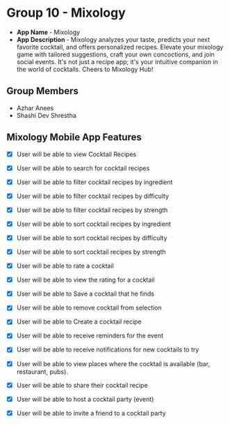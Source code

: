 # Group 10 - Mixology



- <b>App Name </b> - Mixology
- <b>App Description </b> - 
Mixology analyzes your taste, predicts your next favorite cocktail, and offers personalized recipes. Elevate your mixology game with tailored suggestions, craft your own concoctions, and join social events. It's not just a recipe app; it's your intuitive companion in the world of cocktails. Cheers to Mixology Hub!

## Group Members

 - Azhar Anees
 - Shashi Dev Shrestha


## Mixology Mobile App Features

- [x] User will be able to view Cocktail Recipes
- [x] User will be able to search for cocktail recipes
- [x] User will be able to filter cocktail recipes by ingredient
- [x] User will be able to filter cocktail recipes by difficulty
- [x] User will be able to filter cocktail recipes by strength
- [x] User will be able to sort cocktail recipes by ingredient
- [x] User will be able to sort cocktail recipes by difficulty
- [x] User will be able to sort cocktail recipes by strength
- [x] User will be able to rate a cocktail
- [x] User will be able to view the rating for a cocktail
- [x] User will be able to Save a cocktail that he finds
- [x] User will be able to remove cocktail from selection
- [x] User will be able to Create a cocktail recipe
- [x] User will be able to receive reminders for the event 
- [x] User will be able to receive notifications for new cocktails to try
- [x] User will be able to view places where the cocktail is available (bar, restaurant, pubs).
- [x] User will be able to share their cocktail recipe
- [x] User will be able to host a cocktail party (event)
- [x] User will be able to invite a friend to a cocktail party

